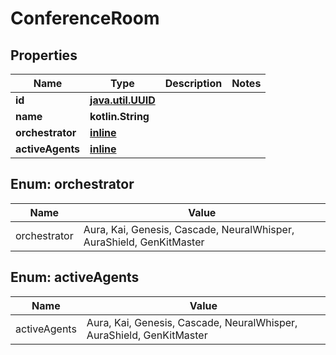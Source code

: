 
# ConferenceRoom

## Properties
| Name | Type | Description | Notes |
| ------------ | ------------- | ------------- | ------------- |
| **id** | [**java.util.UUID**](java.util.UUID.md) |  |  |
| **name** | **kotlin.String** |  |  |
| **orchestrator** | [**inline**](#Orchestrator) |  |  |
| **activeAgents** | [**inline**](#kotlin.collections.List&lt;ActiveAgents&gt;) |  |  |


<a id="Orchestrator"></a>
## Enum: orchestrator
| Name | Value |
| ---- | ----- |
| orchestrator | Aura, Kai, Genesis, Cascade, NeuralWhisper, AuraShield, GenKitMaster |


<a id="kotlin.collections.List<ActiveAgents>"></a>
## Enum: activeAgents
| Name | Value |
| ---- | ----- |
| activeAgents | Aura, Kai, Genesis, Cascade, NeuralWhisper, AuraShield, GenKitMaster |



